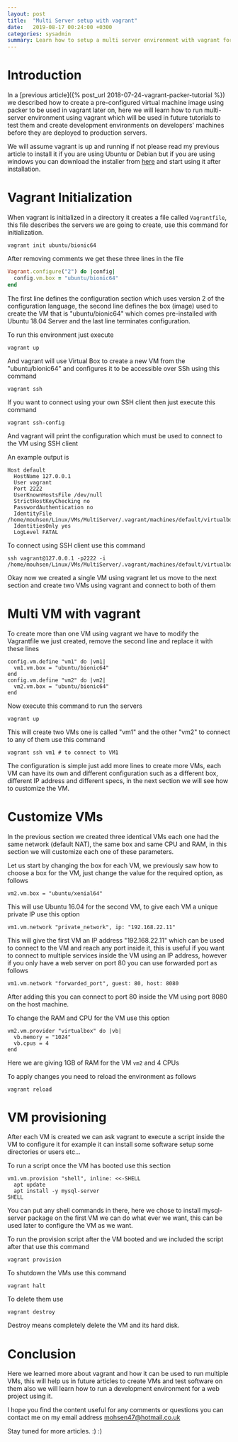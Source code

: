 ```yaml
---
layout: post
title:  "Multi Server setup with vagrant"
date:   2019-08-17 00:24:00 +0300
categories: sysadmin
summary: Learn how to setup a multi server environment with vagrant for development
---
```


# Introduction
In a [previous article]({% post_url 2018-07-24-vagrant-packer-tutorial %}) we described how to
create a pre-configured virtual machine image using packer to be used in vagrant later on, here
we will learn how to run multi-server environment using vagrant which will be used in future
tutorials to test them and create development environments on developers' machines before
they are deployed to production servers.

We will assume vagrant is up and running if not please read my previous article to install it if you
are using Ubuntu or Debian but if you are using windows you can download the installer from [here](https://www.vagrantup.com/downloads.html)
and start using it after installation.

# Vagrant Initialization
When vagrant is initialized in a directory it creates a file called `Vagrantfile`, this file
describes the servers we are going to create, use this command for initialization.
```
vagrant init ubuntu/bionic64
```

After removing comments we get these three lines in the file
```ruby
Vagrant.configure("2") do |config|
  config.vm.box = "ubuntu/bionic64"
end
```

The first line defines the configuration section which uses version 2 of the configuration language,
the second line defines the box (image) used to create the VM that is "ubuntu/bionic64" which comes
pre-installed with Ubuntu 18.04 Server and the last line terminates configuration.

To run this environment just execute
```
vagrant up
```
And vagrant will use Virtual Box to create a new VM from the "ubuntu/bionic64" and configures it
to be accessible over SSh using this command
```
vagrant ssh
```
If you want to connect using your own SSH client then just execute this command
```
vagrant ssh-config
```
And vagrant will print the configuration which must be used to connect to the VM using SSH client

An example output is
```
Host default
  HostName 127.0.0.1
  User vagrant
  Port 2222
  UserKnownHostsFile /dev/null
  StrictHostKeyChecking no
  PasswordAuthentication no
  IdentityFile /home/mouhsen/Linux/VMs/MultiServer/.vagrant/machines/default/virtualbox/private_key
  IdentitiesOnly yes
  LogLevel FATAL
```

To connect using SSH client use this command
```
ssh vagrant@127.0.0.1 -p2222 -i /home/mouhsen/Linux/VMs/MultiServer/.vagrant/machines/default/virtualbox/private_key
```

Okay now we created a single VM using vagrant let us move to the next section and create two VMs using vagrant
and connect to both of them

# Multi VM with vagrant
To create more than one VM using vagrant we have to modify the Vagrantfile we just created, remove the second
line and replace it with these lines
```
config.vm.define "vm1" do |vm1|
  vm1.vm.box = "ubuntu/bionic64"
end
config.vm.define "vm2" do |vm2|
  vm2.vm.box = "ubuntu/bionic64"
end
```

Now execute this command to run the servers
```
vagrant up
```
This will create two VMs one is called "vm1" and the other "vm2" to connect to any of them
use this command
```
vagrant ssh vm1 # to connect to VM1
```

The configuration is simple just add more lines to create more VMs, each VM can have
its own and different configuration such as a different box, different IP address and different
specs, in the next section we will see how to customize the VM.

# Customize VMs
In the previous section we created three identical VMs each one had the same network (default NAT), the same
box and same CPU and RAM, in this section we will customize each one of these parameters.

Let us start by changing the box for each VM, we previously saw how to choose a box for the VM, just change
the value for the required option, as follows
```
vm2.vm.box = "ubuntu/xenial64"
```

This will use Ubuntu 16.04 for the second VM, to give each VM a unique private IP use this option
```
vm1.vm.network "private_network", ip: "192.168.22.11"
```

This will give the first VM an IP address "192.168.22.11" which can be used to connect to the VM
and reach any port inside it, this is useful if you want to connect to multiple services inside the VM
using an IP address, however if you only have a web server on port 80 you can use forwarded port as follows
```
vm1.vm.network "forwarded_port", guest: 80, host: 8080
```
After adding this you can connect to port 80 inside the VM using port 8080 on the host machine.

To change the RAM and CPU for the VM use this option
```
vm2.vm.provider "virtualbox" do |vb|
  vb.memory = "1024"
  vb.cpus = 4
end
```
Here we are giving 1GB of RAM for the VM `vm2` and 4 CPUs

To apply changes you need to reload the environment as follows
```
vagrant reload
```

# VM provisioning
After each VM is created we can ask vagrant to execute a script inside the VM to configure it
for example it can install some software setup some directories or users etc...

To run a script once the VM has booted use this section
```
vm1.vm.provision "shell", inline: <<-SHELL
  apt update
  apt install -y mysql-server
SHELL
```

You can put any shell commands in there, here we chose to install mysql-server package on the first VM
we can do what ever we want, this can be used later to configure the VM as we want.

To run the provision script after the VM booted and we included the script after that use this command
```
vagrant provision
```

To shutdown the VMs use this command
```
vagrant halt
```
To delete them use
```
vagrant destroy
```
Destroy means completely delete the VM and its hard disk.

# Conclusion

Here we learned more about vagrant and how it can be used to run multiple VMs, this will help us
in future articles to create VMs and test software on them also we will learn how to run a development
environment for a web project using it.

I hope you find the content useful for any comments or questions you can contact me
on my email address [mohsen47@hotmail.co.uk](mailto:mohsen47@hotmail.co.uk?subject=multi-vm-setup-with-vagrant)

Stay tuned for more articles. :) :)
